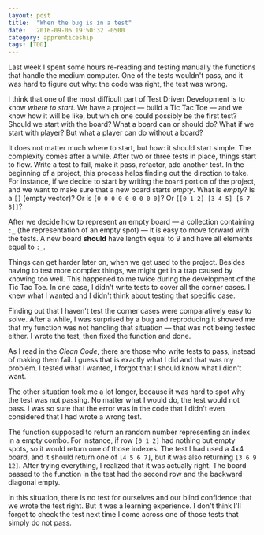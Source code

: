 ```yaml
---
layout: post
title:  "When the bug is in a test"
date:   2016-09-06 19:50:32 -0500
category: apprenticeship
tags: [TDD]
---
```


Last week I spent some hours re-reading and testing manually the functions that handle the medium computer. One of the tests wouldn't pass, and it was hard to figure out why: the code was right, the test was wrong. <!--more-->

I think that one of the most difficult part of Test Driven Development is to know *where to start*. We have a project &mdash; build a Tic Tac Toe &mdash; and we know how it will be like, but which one could possibly be the first test? Should we start with the board? What a board can or should do? What if we start with player? But what a player can do without a board?

It does not matter much where to start, but how: it should start simple. The complexity comes after a while. After two or three tests in place, things start to flow. Write a test to fail, make it pass, refactor, add another test. In the beginning of a project, this process helps finding out the direction to take. For instance, if we decide to start by writing the `board` portion of the project, and we want to make sure that a new board starts *empty*. What is *empty*? Is a `[]` (empty vector)? Or is `[0 0 0 0 0 0 0 0 0]`? Or `[[0 1 2] [3 4 5] [6 7 8]]`?

After we decide how to represent an empty board &mdash; a collection containing `:_` (the representation of an empty spot) &mdash; it is easy to move forward with the tests. A new board **should** have length equal to 9 and have all elements equal to `:_`.

Things can get harder later on, when we get used to the project. Besides having to test more complex things, we might get in a trap caused by knowing too well. This happened to me twice during the development of the Tic Tac Toe. In one case, I didn't write tests to cover all the corner cases. I knew what I wanted and I didn't think about testing that specific case.

Finding out that I haven't test the corner cases were comparatively easy to solve. After a while, I was surprised by a bug and reproducing it showed me that my function was not handling that situation &mdash; that was not being tested either. I wrote the test, then fixed the function and done.

As I read in the *Clean Code*, there are those who write tests to pass, instead of making them fail. I guess that is exactly what I did and that was my problem. I tested what I wanted, I forgot that I should know what I didn't want.

The other situation took me a lot longer, because it was hard to spot why the test was not passing. No matter what I would do, the test would not pass. I was so sure that the error was in the code that I didn't even considered that I had wrote a wrong test.

The function supposed to return an random number representing an index in a empty combo. For instance, if row `[0 1 2]` had nothing but empty spots, so it would return one of those indexes. The test I had used a 4x4 board, and it should return one of `[4 5 6 7]`, but it was also returning `[3 6 9 12]`. After trying everything, I realized that it was actually right. The board passed to the function in the test had the second row and the backward diagonal empty.

In this situation, there is no test for ourselves and our blind confidence that we wrote the test right. But it was a learning experience. I don't think I'll forget to check the test next time I come across one of those tests that simply do not pass. 
